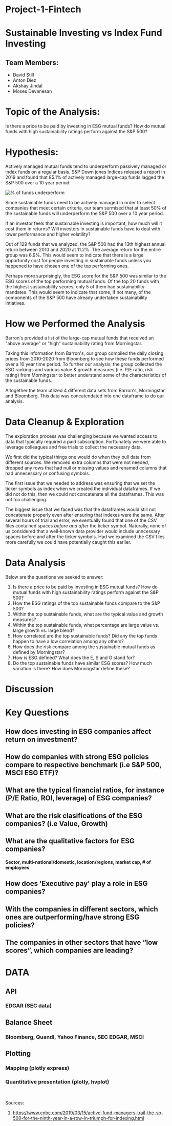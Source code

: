 # Project-1-Fintech

# Sustainable Investing vs Index Fund Investing

## Team Members:
- David Still
- Anton Diez
- Akshay Jindal
- Moses Devanesan

# Topic of the Analysis:
Is there a price to be paid by investing in ESG mutual funds? How do mutual funds with high sustainability ratings perform against the S&P 500? 

# Hypothesis:
 Actively managed mutual funds tend to underperform passively managed or index funds on a regular basis. S&P Down jones Indices released a report in 2019 and found that 85.1% of actively managed large-cap funds lagged the S&P 500 over a 10 year period:

  ![% of funds underperform](https://fm-static.cnbc.com/awsmedia/chart/2019/2/15/pisani1.1552668684661.png? "% of funds underperform") 

Since sustainable funds need to be actively managed in order to select companies that meet certain criteria, our team surmised that at least 50% of the sustainable funds will underperform the S&P 500 over a 10 year period. 

If an investor feels that sustainable investing is important, how much will it cost them in returns? Will investors in sustainable funds have to deal with lower performance and higher volatility? 

Out of 129 funds that we analyzed, the S&P 500 had the 13th highest annual return between 2010 and 2020 at 11.2%. The average return for the entire group was 6.9%. This would seem to indicate that there is a large opportunity cost for people investing in sustainable funds unless you happened to have chosen one of the top performing ones. 

Perhaps more surprisingly, the ESG score for the S&P 500 was similar to the ESG scores of the top performing mutual funds. Of the top 20 funds with the highest sustainability scores, only 5 of them had sustainability mandates. This would seem to indicate that some, if not many, of the components of the S&P 500 have already undertaken sustainability intiatives. 

# How we Performed the Analysis

Barron's provided a list of the large-cap mutual funds that received an "above average" or "high" sustainability rating from Morningstar. 

Taking this information from Barron's, our group compiled the daily closing prices from 2010-2020 from Bloomberg to see how these funds performed over a 10 year time period. To further our analysis, the group collected the ESG rankings and various value & growth measures (i.e. P/E ratio, risk rating) from Morningstar to better understand some of the characteristics of the sustainable funds. 

Altogether the team utlized 4 different data sets from Barron's, Morningstar and Bloomberg. This data was concatendated into one dataframe to do our analysis. 

# Data Cleanup & Exploration
The exploration process was challenging because we wanted access to data that typically required a paid subscription. Forttunately we were able to leverage colleagues and free trials to collect the necessary data. 

We first did the typical things one would do when they pull data from different sources. We removed extra columns that were not needed, dropped any rows that had null or missing values and renamed columns that had unnecessary or confusing symbols.  

The first issue that we needed to address was ensuring that we set the ticker symbols as index when we created the individual dataframes. If we did not do this, then we could not concatenate all the dataframes. This was not too challenging.

The biggest issue that we faced was that the dataframes would still not concatenate properly even after ensuring that indexes were the same. After several hours of trial and error, we eventually found that one of the CSV files contained spaces *before and after* the ticker symbol. Naturally, none of us considered that a well-known data provider would include unncessary spaces before and after the ticker symbols. Had we examined the CSV files more carefully we could have potentially caught this earlier.

# Data Analysis
Below are the questions we seeked to answer:
 
 1. Is there a price to be paid by investing in ESG mutual funds? How do mutual funds with high sustainability ratings perform against the S&P 500? 
 2. How the ESG ratings of the top sustainable funds compare to the S&P 500? 
 3. Within the top sustainable funds, what are the typical value and growth measures? 
 4. Within the top sustainable funds, what percentage are large value vs. large growth vs. large blend? 
 5. How correlated are the top sustainable funds? Did any the top funds happen to have a low correlation among any others? 
 6. How does the risk compare among the sustainable mutual funds as defined by Morningstar? 
 7. How is ESG defined? What does the E, S and G stand for? 
 8. Do the top sustainable funds have similar ESG scores? How much variation is there? How does Morningstar define these?
  
# Discussion



# Key Questions

## How does investing in ESG companies affect return on investment? 
## How do companies with strong ESG policies compare to respective benchmark (i.e S&P 500, MSCI ESG ETF)?
## What are the typical financial ratios, for instance (P/E Ratio, ROI, leverage) of ESG companies?
## What are the risk clasifications of the ESG companies? (i.e Value, Growth) 
## What are the qualitative factors for ESG companies? 
####	Sector, multi-national/domestic, location/regions, market cap, # of employees
## How does 'Executive pay' play a role in ESG companies?
## With the companies in different sectors, which ones are outperforming/have strong ESG policies? 
## The companies in other sectors that have “low scores”, which companies are leading?


# DATA
## API
### EDGAR (SEC data)

## Balance Sheet
###  Bloomberg, Quandl, Yahoo Finance, SEC EDGAR, MSCI

## Plotting
### Mapping (plotly express)
### Quantitative presentation (plotly, hvplot)


​

Sources:
  
  1.  https://www.cnbc.com/2019/03/15/active-fund-managers-trail-the-sp-500-for-the-ninth-year-in-a-row-in-triumph-for-indexing.html
​